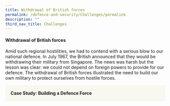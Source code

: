 ```yaml
---
title: Withdrawal of British forces
permalink: /defence-and-security/Challenges/permalink
description: ""
third_nav_title: Challenges
---
```

#### Withdrawal of British forces

Amid such regional hostilities, we had to contend with a serious blow to our national defence. In July 1967, the British announced that they would be withdrawing their military from Singapore. The news was harsh but the lesson was clear: we could not depend on foreign powers to provide for our defence. The withdrawal of British forces illustrated the need to build our own military to protect ourselves from hostile forces.  

<div style="border:0px solid #0505f8;background-color:#f8f8f0;padding:1.2em;"><b>
Case Study: Building a Defence Force 
	</b></div>